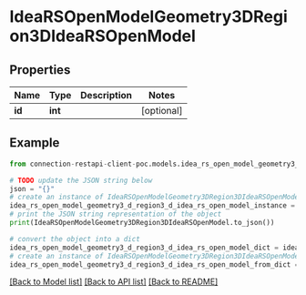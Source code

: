 # IdeaRSOpenModelGeometry3DRegion3DIdeaRSOpenModel


## Properties

Name | Type | Description | Notes
------------ | ------------- | ------------- | -------------
**id** | **int** |  | [optional] 

## Example

```python
from connection-restapi-client-poc.models.idea_rs_open_model_geometry3_d_region3_d_idea_rs_open_model import IdeaRSOpenModelGeometry3DRegion3DIdeaRSOpenModel

# TODO update the JSON string below
json = "{}"
# create an instance of IdeaRSOpenModelGeometry3DRegion3DIdeaRSOpenModel from a JSON string
idea_rs_open_model_geometry3_d_region3_d_idea_rs_open_model_instance = IdeaRSOpenModelGeometry3DRegion3DIdeaRSOpenModel.from_json(json)
# print the JSON string representation of the object
print(IdeaRSOpenModelGeometry3DRegion3DIdeaRSOpenModel.to_json())

# convert the object into a dict
idea_rs_open_model_geometry3_d_region3_d_idea_rs_open_model_dict = idea_rs_open_model_geometry3_d_region3_d_idea_rs_open_model_instance.to_dict()
# create an instance of IdeaRSOpenModelGeometry3DRegion3DIdeaRSOpenModel from a dict
idea_rs_open_model_geometry3_d_region3_d_idea_rs_open_model_from_dict = IdeaRSOpenModelGeometry3DRegion3DIdeaRSOpenModel.from_dict(idea_rs_open_model_geometry3_d_region3_d_idea_rs_open_model_dict)
```
[[Back to Model list]](../README.md#documentation-for-models) [[Back to API list]](../README.md#documentation-for-api-endpoints) [[Back to README]](../README.md)


